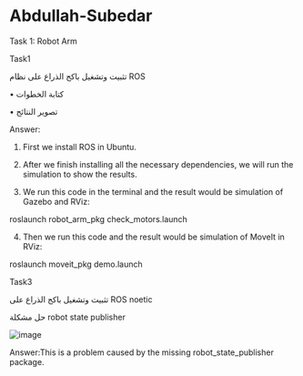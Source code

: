 # Abdullah-Subedar
Task 1: Robot Arm 

Task1

تثبيت وتشغيل باكج الذراع على نظام ROS


•	كتابة الخطوات

•	تصوير النتائج

Answer:

1.	First we install ROS in Ubuntu.

2.	After we finish installing all the necessary dependencies, we will run the simulation to show the results.

3.	We run this code in the terminal and the result would be simulation of Gazebo and RViz:

roslaunch robot_arm_pkg check_motors.launch


4.	Then we run this code and the result would be simulation of MoveIt in RViz:

roslaunch moveit_pkg demo.launch


Task3

تثبيت وتشغيل باكج الذراع على ROS noetic

حل مشكلة robot state publisher

![image](https://user-images.githubusercontent.com/86069105/122990921-221c1200-d3ad-11eb-9fdc-4e8247abe934.png)

Answer:This is a problem caused by the missing robot_state_publisher package.
